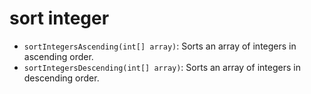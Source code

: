# sort integer
- `sortIntegersAscending(int[] array)`: Sorts an array of integers in ascending order.
- `sortIntegersDescending(int[] array)`: Sorts an array of integers in descending order.
